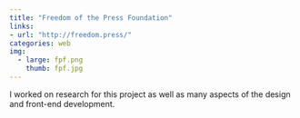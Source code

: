 ```yaml
---
title: "Freedom of the Press Foundation"
links:
- url: "http://freedom.press/"
categories: web
img:
  - large: fpf.png
    thumb: fpf.jpg
---
```


I worked on research for this project as well as many aspects of the design and front-end development.
